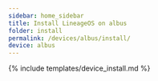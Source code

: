 ```yaml
---
sidebar: home_sidebar
title: Install LineageOS on albus
folder: install
permalink: /devices/albus/install/
device: albus
---
```

{% include templates/device_install.md %}
